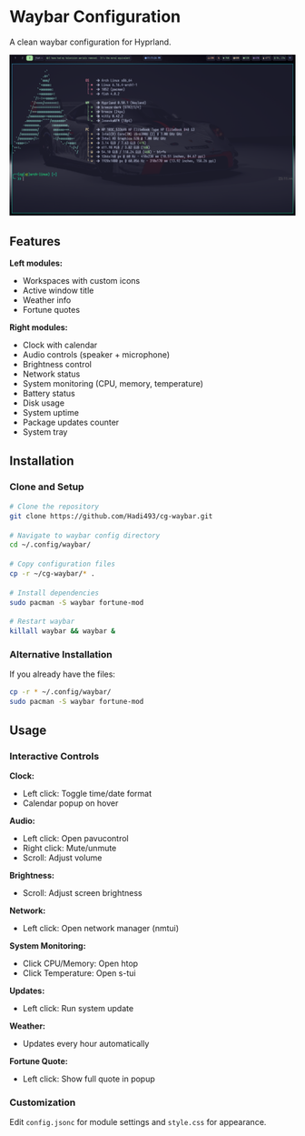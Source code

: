 # Waybar Configuration

A clean waybar configuration for Hyprland.

![screenshot](./cg-waybar.png)


## Features

**Left modules:**
- Workspaces with custom icons
- Active window title
- Weather info
- Fortune quotes

**Right modules:**
- Clock with calendar
- Audio controls (speaker + microphone)
- Brightness control
- Network status
- System monitoring (CPU, memory, temperature)
- Battery status
- Disk usage
- System uptime
- Package updates counter
- System tray

## Installation

### Clone and Setup

```bash
# Clone the repository
git clone https://github.com/Hadi493/cg-waybar.git

# Navigate to waybar config directory
cd ~/.config/waybar/

# Copy configuration files
cp -r ~/cg-waybar/* .

# Install dependencies
sudo pacman -S waybar fortune-mod

# Restart waybar
killall waybar && waybar &
```

### Alternative Installation

If you already have the files:
```bash
cp -r * ~/.config/waybar/
sudo pacman -S waybar fortune-mod
```

## Usage

### Interactive Controls

**Clock:**
- Left click: Toggle time/date format
- Calendar popup on hover

**Audio:**
- Left click: Open pavucontrol
- Right click: Mute/unmute
- Scroll: Adjust volume

**Brightness:**
- Scroll: Adjust screen brightness

**Network:**
- Left click: Open network manager (nmtui)

**System Monitoring:**
- Click CPU/Memory: Open htop
- Click Temperature: Open s-tui

**Updates:**
- Left click: Run system update

**Weather:**
- Updates every hour automatically

**Fortune Quote:**
- Left click: Show full quote in popup

### Customization

Edit `config.jsonc` for module settings and `style.css` for appearance.
